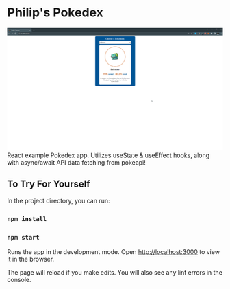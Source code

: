 # Philip's Pokedex
![pokegif](Pokedex1.gif)
React example Pokedex app. 
Utilizes useState & useEffect hooks,
along with async/await API data fetching from pokeapi!

## To Try For Yourself

In the project directory, you can run:

### `npm install`
### `npm start`

Runs the app in the development mode.
Open [http://localhost:3000](http://localhost:3000) to view it in the browser.

The page will reload if you make edits.
You will also see any lint errors in the console.
